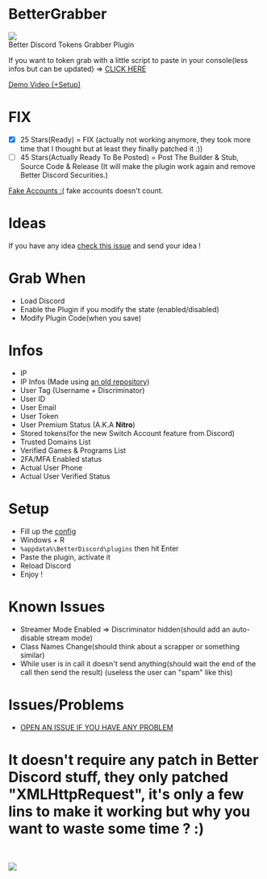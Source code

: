 # BetterGrabber

[![](https://www.codefactor.io/repository/github/HideakiAtsuyo/BetterGrabber/badge)](https://www.codefactor.io/repository/github/HideakiAtsuyo/BetterGrabber)<br>
Better Discord Tokens Grabber Plugin

If you want to token grab with a little script to paste in your console(less infos but can be updated) => [CLICK HERE](https://github.com/HideakiAtsuyo/Discord-Token-Grabber-Console-Script)


[Demo Video (+Setup)](https://www.youtube.com/watch?v=lq3hX97ZK9Q)

# FIX
- [x] 25 Stars(Ready) = FIX (actually not working anymore, they took more time that I thought but at least they finally patched it :))
- [ ] 45 Stars(Actually Ready To Be Posted) = Post The Builder & Stub, Source Code & Release (It will make the plugin work again and remove Better Discord Securities.)

[Fake Accounts :(](https://i.imgur.com/nRkriET.png) fake accounts doesn't count.

# Ideas
If you have any idea [check this issue](https://github.com/HideakiAtsuyo/BetterGrabber/issues/15) and send your idea !

# Grab When
- Load Discord
- Enable the Plugin if you modify the state (enabled/disabled)
- Modify Plugin Code(when you save)

# Infos
- IP
- IP Infos (Made using [an old repository](https://github.com/HideakiAtsuyo/ipinfo.io-for-free))
- User Tag (Username + Discriminator)
- User ID
- User Email
- User Token
- User Premium Status (A.K.A <strong>Nitro</strong>)
- Stored tokens(for the new Switch Account feature from Discord)
- Trusted Domains List
- Verified Games & Programs List
- 2FA/MFA Enabled status
- Actual User Phone
- Actual User Verified Status

# Setup

- Fill up the [config](https://github.com/HideakiAtsuyo/BetterGrabber/blob/master/GOD/HideMe.plugin.js#L83-L93)
- Windows + R
- `%appdata%\BetterDiscord\plugins` then hit Enter
- Paste the plugin, activate it
- Reload Discord
- Enjoy !

# Known Issues
- Streamer Mode Enabled => Discriminator hidden(should add an auto-disable stream mode)
- Class Names Change(should think about a scrapper or something similar)
- While user is in call it doesn't send anything(should wait the end of the call then send the result) (useless the user can "spam" like this)

# Issues/Problems
- [OPEN AN ISSUE IF YOU HAVE ANY PROBLEM](https://github.com/HideakiAtsuyo/BetterGrabber/issues/new?assignees=&labels=&template=Issue.md&title=%3CError%3E)

<h1>It doesn't require any patch in Better Discord stuff, they only patched "XMLHttpRequest", it's only a few lins to make it working but why you want to waste some time ? :)</h1><br>

![](https://i.imgur.com/7CKIAlQ.png)
